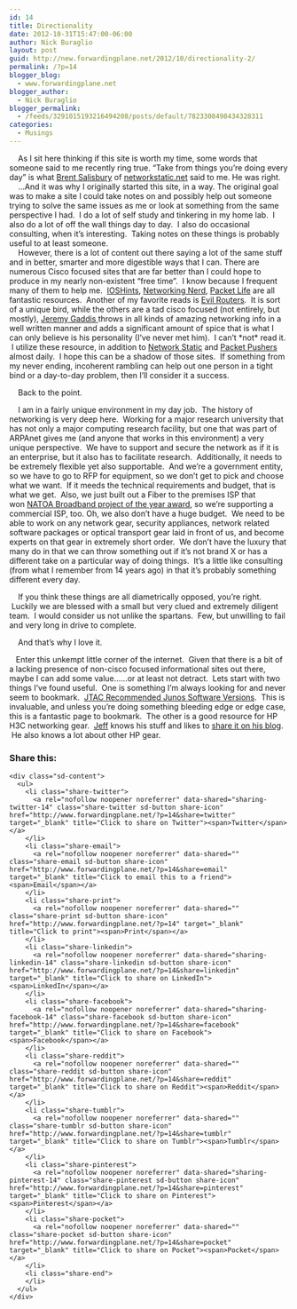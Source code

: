 ```yaml
---
id: 14
title: Directionality
date: 2012-10-31T15:47:00-06:00
author: Nick Buraglio
layout: post
guid: http://new.forwardingplane.net/2012/10/directionality-2/
permalink: /?p=14
blogger_blog:
  - www.forwardingplane.net
blogger_author:
  - Nick Buraglio
blogger_permalink:
  - /feeds/3291015193216494208/posts/default/7823308498434328311
categories:
  - Musings
---
```

    As I sit here thinking if this site is worth my time, some words that someone said to me recently ring true. &#8220;Take from things you&#8217;re doing every day&#8221; is what <a href="http://www.twitter.com/networkstatic" target="_blank">Brent Salisbury</a> of [networkstatic.net](http://www.networkstatic.net/) said to me. He was right.  
    &#8230;And it was why I originally started this site, in a way. The original goal was to make a site I could take notes on and possibly help out someone trying to solve the same issues as me or look at something from the same perspective I had.  I do a lot of self study and tinkering in my home lab.  I also do a lot of off the wall things day to day.  I also do occasional consulting, when it&#8217;s interesting.  Taking notes on these things is probably useful to at least someone.  
    However, there is a lot of content out there saying a lot of the same stuff and in better, smarter and more digestible ways that I can. There are numerous Cisco focused sites that are far better than I could hope to produce in my nearly non-existent &#8220;free time&#8221;.  I know because I frequent many of them to help me.  <a href="http://blog.ioshints.info/" target="_blank">IOSHints</a>, <a href="http://networkingnerd.net/" target="_blank">Networking Nerd</a>, <a href="http://packetlife.net/" target="_blank">Packet Life</a> are all fantastic resources.  Another of my favorite reads is <a href="http://www.evilrouters.net/" target="_blank">Evil Routers</a>.  It is sort of a unique bird, while the others are a tad cisco focused (not entirely, but mostly), <a href="https://twitter.com/jlgaddis" target="_blank">Jeremy Gaddis </a>throws in all kinds of amazing networking info in a well written manner and adds a significant amount of spice that is what I can only believe is his personality (I&#8217;ve never met him).  I can&#8217;t \*not\* read it.  I utilize these resource, in addition to <a href="http://www.networkstatic.net/" target="_blank">Network Static</a> and <a href="http://packetpushers.net/" target="_blank">Packet Pushers</a> almost daily.  I hope this can be a shadow of those sites.  If something from my never ending, incoherent rambling can help out one person in a tight bind or a day-to-day problem, then I&#8217;ll consider it a success. 

    Back to the point. 

    I am in a fairly unique environment in my day job.  The history of networking is very deep here.  Working for a major research university that has not only a major computing research facility, but one that was part of ARPAnet gives me (and anyone that works in this environment) a very unique perspective.  We have to support and secure the network as if it is an enterprise, but it also has to facilitate research.  Additionally, it needs to be extremely flexible yet also supportable.  And we&#8217;re a government entity, so we have to go to RFP for equipment, so we don&#8217;t get to pick and choose what we want.  If it meeds the technical requirements and budget, that is what we get.  Also, we just built out a Fiber to the premises ISP that won <a href="http://uc2b.net/2012/09/13/uc2b-awarded-national-association-of-telecommunications-officers-and-advisors-natoa-2012-community-broadband-project-of-the-year/" target="_blank">NATOA Broadband project of the year award</a>, so we&#8217;re supporting a commercial ISP, too. Oh, we also don&#8217;t have a huge budget.  We need to be able to work on any network gear, security appliances, network related software packages or optical transport gear laid in front of us, and become experts on that gear in extremely short order.  We don&#8217;t have the luxury that many do in that we can throw something out if it&#8217;s not brand X or has a different take on a particular way of doing things.  It&#8217;s a little like consulting (from what I remember from 14 years ago) in that it&#8217;s probably something different every day.

    If you think these things are all diametrically opposed, you&#8217;re right.  Luckily we are blessed with a small but very clued and extremely diligent team.  I would consider us not unlike the spartans.  Few, but unwilling to fail and very long in drive to complete.

    And that&#8217;s why I love it.

<div>
</div>

   Enter this unkempt little corner of the internet.  Given that there is a bit of a lacking presence of non-cisco focused informational sites out there, maybe I can add some value&#8230;&#8230;or at least not detract.  Lets start with two things I&#8217;ve found useful.  One is something I&#8217;m always looking for and never seem to bookmark.  <a href="http://kb.juniper.net/InfoCenter/index?page=content&#038;id=KB21476" target="_blank">JTAC Recommended Junos Software Versions</a>.  This is invaluable, and unless you&#8217;re doing something bleeding edge or edge case, this is a fantastic page to bookmark.  The other is a good resource for HP H3C networking gear.  <a href="https://twitter.com/jszc" target="_blank">Jeff</a> knows his stuff and likes to <a href="http://thenetworkmonkey.blogspot.com/" target="_blank">share it on his blog</a>.  He also knows a lot about other HP gear.   

<div class="sharedaddy sd-sharing-enabled">
  <div class="robots-nocontent sd-block sd-social sd-social-icon-text sd-sharing">
    <h3 class="sd-title">
      Share this:
    </h3>
    
    <div class="sd-content">
      <ul>
        <li class="share-twitter">
          <a rel="nofollow noopener noreferrer" data-shared="sharing-twitter-14" class="share-twitter sd-button share-icon" href="http://www.forwardingplane.net/?p=14&share=twitter" target="_blank" title="Click to share on Twitter"><span>Twitter</span></a>
        </li>
        <li class="share-email">
          <a rel="nofollow noopener noreferrer" data-shared="" class="share-email sd-button share-icon" href="http://www.forwardingplane.net/?p=14&share=email" target="_blank" title="Click to email this to a friend"><span>Email</span></a>
        </li>
        <li class="share-print">
          <a rel="nofollow noopener noreferrer" data-shared="" class="share-print sd-button share-icon" href="http://www.forwardingplane.net/?p=14" target="_blank" title="Click to print"><span>Print</span></a>
        </li>
        <li class="share-linkedin">
          <a rel="nofollow noopener noreferrer" data-shared="sharing-linkedin-14" class="share-linkedin sd-button share-icon" href="http://www.forwardingplane.net/?p=14&share=linkedin" target="_blank" title="Click to share on LinkedIn"><span>LinkedIn</span></a>
        </li>
        <li class="share-facebook">
          <a rel="nofollow noopener noreferrer" data-shared="sharing-facebook-14" class="share-facebook sd-button share-icon" href="http://www.forwardingplane.net/?p=14&share=facebook" target="_blank" title="Click to share on Facebook"><span>Facebook</span></a>
        </li>
        <li class="share-reddit">
          <a rel="nofollow noopener noreferrer" data-shared="" class="share-reddit sd-button share-icon" href="http://www.forwardingplane.net/?p=14&share=reddit" target="_blank" title="Click to share on Reddit"><span>Reddit</span></a>
        </li>
        <li class="share-tumblr">
          <a rel="nofollow noopener noreferrer" data-shared="" class="share-tumblr sd-button share-icon" href="http://www.forwardingplane.net/?p=14&share=tumblr" target="_blank" title="Click to share on Tumblr"><span>Tumblr</span></a>
        </li>
        <li class="share-pinterest">
          <a rel="nofollow noopener noreferrer" data-shared="sharing-pinterest-14" class="share-pinterest sd-button share-icon" href="http://www.forwardingplane.net/?p=14&share=pinterest" target="_blank" title="Click to share on Pinterest"><span>Pinterest</span></a>
        </li>
        <li class="share-pocket">
          <a rel="nofollow noopener noreferrer" data-shared="" class="share-pocket sd-button share-icon" href="http://www.forwardingplane.net/?p=14&share=pocket" target="_blank" title="Click to share on Pocket"><span>Pocket</span></a>
        </li>
        <li class="share-end">
        </li>
      </ul>
    </div>
  </div>
</div>